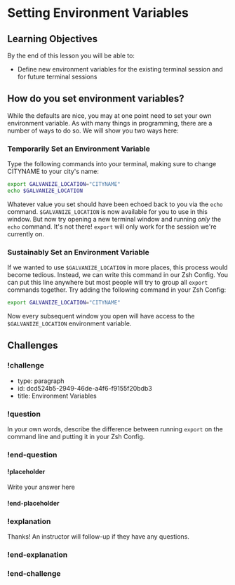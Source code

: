 # Setting Environment Variables

## Learning Objectives

By the end of this lesson you will be able to:

* Define new environment variables for the existing terminal session and for future terminal sessions

## How do you set environment variables?

While the defaults are nice, you may at one point need to set your own environment variable. As with many things in programming, there are a number of ways to do so. We will show you two ways here:

### Temporarily Set an Environment Variable

Type the following commands into your terminal, making sure to change CITYNAME to your city's name:

```bash
export GALVANIZE_LOCATION="CITYNAME"
echo $GALVANIZE_LOCATION
```

Whatever value you set should have been echoed back to you via the `echo` command. `$GALVANIZE_LOCATION` is now available for you to use in this window. But now try opening a new terminal window and running _only_ the `echo` command. It's not there! `export` will only work for the session we're currently on.

### Sustainably Set an Environment Variable

If we wanted to use `$GALVANIZE_LOCATION` in more places, this process would become tedious. Instead, we can write this command in our Zsh Config. You can put this line anywhere but most people will try to group all `export` commands together. Try adding the following command in your Zsh Config:

```bash
export GALVANIZE_LOCATION="CITYNAME"
```

Now every subsequent window you open will have access to the `$GALVANIZE_LOCATION` environment variable.

## Challenges

<!-- Question -->

### !challenge

* type: paragraph
* id: dcd524b5-2949-46de-a4f6-f9155f20bdb3
* title: Environment Variables

### !question

In your own words, describe the difference between running `export` on the command line and putting it in your Zsh Config.

### !end-question

#### !placeholder

Write your answer here

#### !end-placeholder

### !explanation

Thanks! An instructor will follow-up if they have any questions.

### !end-explanation

### !end-challenge

